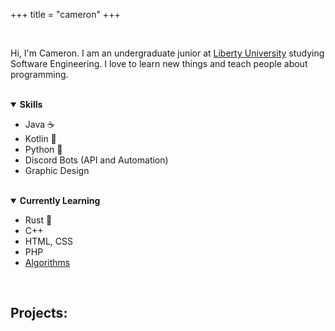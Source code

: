 +++
title = "cameron"
+++

<br>

Hi, I'm Cameron. I am an undergraduate junior at [Liberty University](https://www.liberty.edu) studying Software Engineering. I love to learn new things and teach people about programming.

<br>
<details open>
    <summary>
        <b>
            Skills
        </b>
    </summary>

- Java ☕
- Kotlin 💜
- Python 🐍
- Discord Bots (API and Automation)
- Graphic Design
</details>

<br>
<details open>
    <summary>
        <b>
            Currently Learning
        </b>
    </summary>

- Rust 🦀
- C++
- HTML, CSS
- PHP
- [Algorithms](https://leetcode.com/wzid)

</details>
<br>

## Projects:
<br>
<div id="github-data" class="github-data"></div>
<script src="github.js"></script>
